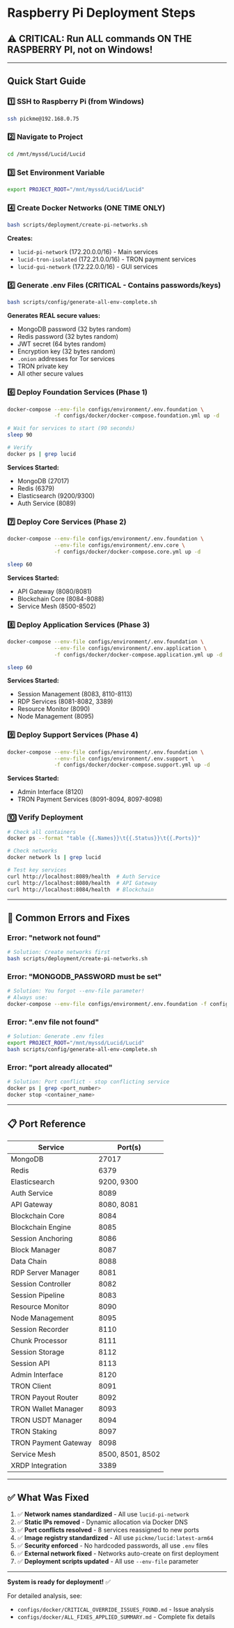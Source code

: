 # Raspberry Pi Deployment Steps

## ⚠️ CRITICAL: Run ALL commands ON THE RASPBERRY PI, not on Windows!

---

## Quick Start Guide

### 1️⃣ SSH to Raspberry Pi (from Windows)
```bash
ssh pickme@192.168.0.75
```

### 2️⃣ Navigate to Project
```bash
cd /mnt/myssd/Lucid/Lucid
```

### 3️⃣ Set Environment Variable
```bash
export PROJECT_ROOT="/mnt/myssd/Lucid/Lucid"
```

### 4️⃣ Create Docker Networks (ONE TIME ONLY)
```bash
bash scripts/deployment/create-pi-networks.sh
```

**Creates:**
- `lucid-pi-network` (172.20.0.0/16) - Main services
- `lucid-tron-isolated` (172.21.0.0/16) - TRON payment services  
- `lucid-gui-network` (172.22.0.0/16) - GUI services

### 5️⃣ Generate .env Files (CRITICAL - Contains passwords/keys)
```bash
bash scripts/config/generate-all-env-complete.sh
```

**Generates REAL secure values:**
- MongoDB password (32 bytes random)
- Redis password (32 bytes random)
- JWT secret (64 bytes random)
- Encryption key (32 bytes random)
- `.onion` addresses for Tor services
- TRON private key
- All other secure values

### 6️⃣ Deploy Foundation Services (Phase 1)
```bash
docker-compose --env-file configs/environment/.env.foundation \
               -f configs/docker/docker-compose.foundation.yml up -d

# Wait for services to start (90 seconds)
sleep 90

# Verify
docker ps | grep lucid
```

**Services Started:**
- MongoDB (27017)
- Redis (6379)
- Elasticsearch (9200/9300)
- Auth Service (8089)

### 7️⃣ Deploy Core Services (Phase 2)
```bash
docker-compose --env-file configs/environment/.env.foundation \
               --env-file configs/environment/.env.core \
               -f configs/docker/docker-compose.core.yml up -d

sleep 60
```

**Services Started:**
- API Gateway (8080/8081)
- Blockchain Core (8084-8088)
- Service Mesh (8500-8502)

### 8️⃣ Deploy Application Services (Phase 3)
```bash
docker-compose --env-file configs/environment/.env.foundation \
               --env-file configs/environment/.env.application \
               -f configs/docker/docker-compose.application.yml up -d

sleep 60
```

**Services Started:**
- Session Management (8083, 8110-8113)
- RDP Services (8081-8082, 3389)
- Resource Monitor (8090)
- Node Management (8095)

### 9️⃣ Deploy Support Services (Phase 4)
```bash
docker-compose --env-file configs/environment/.env.foundation \
               --env-file configs/environment/.env.support \
               -f configs/docker/docker-compose.support.yml up -d
```

**Services Started:**
- Admin Interface (8120)
- TRON Payment Services (8091-8094, 8097-8098)

### 🔟 Verify Deployment
```bash
# Check all containers
docker ps --format "table {{.Names}}\t{{.Status}}\t{{.Ports}}"

# Check networks
docker network ls | grep lucid

# Test key services
curl http://localhost:8089/health  # Auth Service
curl http://localhost:8080/health  # API Gateway
curl http://localhost:8084/health  # Blockchain
```

---

## 🚨 Common Errors and Fixes

### Error: "network not found"
```bash
# Solution: Create networks first
bash scripts/deployment/create-pi-networks.sh
```

### Error: "MONGODB_PASSWORD must be set"
```bash
# Solution: You forgot --env-file parameter!
# Always use:
docker-compose --env-file configs/environment/.env.foundation -f configs/docker/docker-compose.foundation.yml up -d
```

### Error: ".env file not found"
```bash
# Solution: Generate .env files
export PROJECT_ROOT="/mnt/myssd/Lucid/Lucid"
bash scripts/config/generate-all-env-complete.sh
```

### Error: "port already allocated"
```bash
# Solution: Port conflict - stop conflicting service
docker ps | grep <port_number>
docker stop <container_name>
```

---

## 📋 Port Reference

| Service | Port(s) |
|---------|---------|
| MongoDB | 27017 |
| Redis | 6379 |
| Elasticsearch | 9200, 9300 |
| Auth Service | 8089 |
| API Gateway | 8080, 8081 |
| Blockchain Core | 8084 |
| Blockchain Engine | 8085 |
| Session Anchoring | 8086 |
| Block Manager | 8087 |
| Data Chain | 8088 |
| RDP Server Manager | 8081 |
| Session Controller | 8082 |
| Session Pipeline | 8083 |
| Resource Monitor | 8090 |
| Node Management | 8095 |
| Session Recorder | 8110 |
| Chunk Processor | 8111 |
| Session Storage | 8112 |
| Session API | 8113 |
| Admin Interface | 8120 |
| TRON Client | 8091 |
| TRON Payout Router | 8092 |
| TRON Wallet Manager | 8093 |
| TRON USDT Manager | 8094 |
| TRON Staking | 8097 |
| TRON Payment Gateway | 8098 |
| Service Mesh | 8500, 8501, 8502 |
| XRDP Integration | 3389 |

---

## ✅ What Was Fixed

1. ✅ **Network names standardized** - All use `lucid-pi-network`
2. ✅ **Static IPs removed** - Dynamic allocation via Docker DNS
3. ✅ **Port conflicts resolved** - 8 services reassigned to new ports
4. ✅ **Image registry standardized** - All use `pickme/lucid:latest-arm64`
5. ✅ **Security enforced** - No hardcoded passwords, all use `.env` files
6. ✅ **External network fixed** - Networks auto-create on first deployment
7. ✅ **Deployment scripts updated** - All use `--env-file` parameter

---

**System is ready for deployment!** ✅

For detailed analysis, see:
- `configs/docker/CRITICAL_OVERRIDE_ISSUES_FOUND.md` - Issue analysis
- `configs/docker/ALL_FIXES_APPLIED_SUMMARY.md` - Complete fix details

